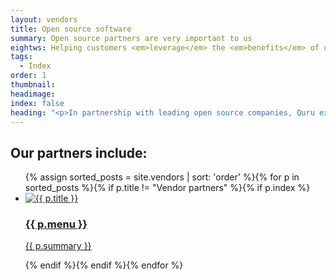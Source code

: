 ```yaml
---
layout: vendors
title: Open source software
summary: Open source partners are very important to us
eightws: Helping customers <em>leverage</em> the <em>benefits</em> of open source
tags:
  - Index
order: 1
thumbnail:
headimage:
index: false
heading: "<p>In partnership with leading open source companies, Quru explores and deploys solutions that make significant performance enhancement and cost saving through innovation. Open source is in our DNA and we strive to remain at the leading edge at all times.</p><p>As a leading open source technology consultancy we start every engagement by building a picture of the role technology plays to help our clients achieve their objectives. We identify barriers to improvements and develop and implement integrated solutions, using our in-house technical experience and the latest open source products from leading vendors. </p><p>The results we achieve are tangible and measurable – lowering costs (both OPEX and Capex), reducing time spent managing day-to-day operations and enabling IT to better support business. </p><p>Our key vendor partner is Red Hat. Quru is one of only 6 UK Red Hat Premier Partners and has a reputation for being the most technically skilled and certified.</p>"
---
```


## Our partners include:

<ul class='vendors'>
{% assign sorted_posts = site.vendors | sort: 'order' %}{% for p in sorted_posts %}{% if p.title != "Vendor partners" %}{% if p.index %}<li><a href='{{ p.url }}' class='logo'><img src='{{ p.logo }}&width=196&height=196&format=png' border='0' alt='{{ p.title }}'><div class="text"><h3>{{ p.menu }}</h3><p>{{ p.summary }}</p></div></a></li>{% endif %}{% endif %}{% endfor %}
